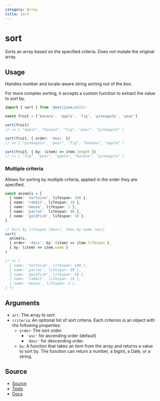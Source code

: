 ```yaml
---
category: Array
title: sort
---
```


# sort


Sorts an array based on the specified criteria. Does not mutate the original array.

## Usage

Handles number and locale-aware string sorting out of the box. 

For more complex sorting, it accepts a custom function to extract the value to sort by.

```ts
import { sort } from '@matijaoe/utils'

const fruit = ['banana', 'apple', 'fig', 'pineapple', 'pear']

sort(fruit)
// => [ "apple", "banana", "fig", "pear", "pineapple" ]

sort(fruit, { order: 'desc' })
// => [ "pineapple", "pear", "fig", "banana", "apple" ]

sort(fruit, { by: (item) => item.length })
// => [ "fig", "pear", "apple", "banana", "pineapple" ]
```

### Multiple criteria

Allows for sorting by multiple criteria, applied in the order they are specified.

```ts
const animals = [
  { name: 'tortoise', lifespan: 100 },
  { name: 'rabbit', lifespan: 10 },
  { name: 'mouse', lifespan: 2 },
  { name: 'parrot', lifespan: 80 },
  { name: 'goldfish', lifespan: 10 },
]

// Sort by lifespan (desc), then by name (asc)
sort(
  animals,
  { order: 'desc', by: (item) => item.lifespan },
  { by: (item) => item.name }
)

/* => [
  { name: 'tortoise', lifespan: 100 },
  { name: 'parrot', lifespan: 80 },
  { name: 'goldfish', lifespan: 10 },
  { name: 'rabbit', lifespan: 10 },
  { name: 'mouse', lifespan: 2 },
] */
```


## Arguments
- `arr`: The array to sort.
- `criteria`: An optional list of sort criteria. Each criterion is an object with the following properties:
  - `order`: The sort order. 
    - `'asc'` for ascending order (default)
    - `'desc'` for descending order.
  - `by`: A function that takes an item from the array and returns a value to sort by. The function can return a number, a bigint, a Date, or a string.

## Source

- [Source](https://github.com/matijaoe/utils/blob/main/src/array/sort.ts)
- [Tests](https://github.com/matijaoe/utils/blob/main/src/array/sort.test.ts)
- [Docs](https://github.com/matijaoe/utils/blob/main/docs/array/sort.md)
